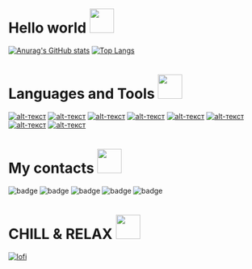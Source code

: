 # Hello world <img src="https://cdn-icons.flaticon.com/png/512/2577/premium/2577594.png?token=exp=1642683667~hmac=e3430dfa29cf228148f1ae6f7cb9f989" width="48">
[![Anurag's GitHub stats](https://github-readme-stats.vercel.app/api?username=iliaman1&show_icons=true&theme=dracula)](https://media3.giphy.com/media/vFKqnCdLPNOKc/giphy.gif?cid=790b7611101554a0210164926928e5efc3499efe90eacaef&rid=giphy.gif&ct=g)
[![Top Langs](https://github-readme-stats.vercel.app/api/top-langs/?username=iliaman1&show_icons=true&theme=dracula)](https://media3.giphy.com/media/vFKqnCdLPNOKc/giphy.gif?cid=790b7611101554a0210164926928e5efc3499efe90eacaef&rid=giphy.gif&ct=g)

# Languages and Tools <img src="https://cdn-icons-png.flaticon.com/512/1055/1055683.png" width="48">
[![alt-текст](https://camo.githubusercontent.com/01e3cdeea168457e352691bdf62efd0f500d365309914d07c708ea4eb765a437/68747470733a2f2f696d672e736869656c64732e696f2f62616467652f707974686f6e2d2532333337373641422e7376673f267374796c653d666f722d7468652d6261646765266c6f676f3d707974686f6e266c6f676f436f6c6f723d7768697465 "Python")](https://www.python.org/)
[![alt-текст](https://camo.githubusercontent.com/5b0954917b2bba4427bcd394916a0d4835c54a69f3f8e9e6f8b1b475032eb894/68747470733a2f2f696d672e736869656c64732e696f2f62616467652f666c61736b2532302d2532333030302e7376673f267374796c653d666f722d7468652d6261646765266c6f676f3d666c61736b266c6f676f436f6c6f723d7768697465 "Flask")](https://flask.palletsprojects.com/en/2.0.x/#)
[![alt-текст](https://camo.githubusercontent.com/c9d0db0a5c179f2fcf0a460d9b7e75ef516bfdc1e1681bc61f43c9b435bc96a9/68747470733a2f2f696d672e736869656c64732e696f2f62616467652f646a616e676f2532302d2532333039324532302e7376673f267374796c653d666f722d7468652d6261646765266c6f676f3d646a616e676f266c6f676f436f6c6f723d7768697465 "DJango")](https://www.djangoproject.com/)
[![alt-текст](https://camo.githubusercontent.com/20f8a4f1e9c33b1cffb1968cda82ced5b6cd5d6c5a09865eab911724b1917d76/68747470733a2f2f696d672e736869656c64732e696f2f62616467652f6d7973716c2d2532333030662e7376673f267374796c653d666f722d7468652d6261646765266c6f676f3d6d7973716c266c6f676f436f6c6f723d7768697465 "SQL")](https://ru.wikipedia.org/wiki/SQL)
[![alt-текст](https://camo.githubusercontent.com/12a3b782bffea8ddf42250fb195e99f72586e0f965f0d682b49b4387cce846a9/68747470733a2f2f696d672e736869656c64732e696f2f62616467652f4c696e75782d2532334643322e7376673f267374796c653d666f722d7468652d6261646765266c6f676f3d6c696e7578266c6f676f436f6c6f723d7768697465 "Linux")](https://www.linux.org/)
[![alt-текст](https://camo.githubusercontent.com/26a74eef5d23c6d35e75264deb87dab05c7139680356b02f6e0b00f1a494d9a7/68747470733a2f2f696d672e736869656c64732e696f2f62616467652f446f636b65722d2532333234393645442e7376673f267374796c653d666f722d7468652d6261646765266c6f676f3d646f636b6572266c6f676f436f6c6f723d7768697465 "Docker")](https://www.docker.com/)
[![alt-текст](https://camo.githubusercontent.com/5d3b0191832237fcbfc6d4497524e8bb547c6bfc9eafb738d5205c629d202067/68747470733a2f2f696d672e736869656c64732e696f2f62616467652f68746d6c352532302d2532334533344632362e7376673f267374796c653d666f722d7468652d6261646765266c6f676f3d68746d6c35266c6f676f436f6c6f723d7768697465 "HTML")](https://developer.mozilla.org/ru/docs/Web/HTML)
[![alt-текст](https://camo.githubusercontent.com/b430f12ce9355be8c36aecb45e5d77311d156b88b35e4a180df1eac8952e1c3c/68747470733a2f2f696d672e736869656c64732e696f2f62616467652f6a6176617363726970742d2532334637444631452e7376673f267374796c653d666f722d7468652d6261646765266c6f676f3d6a617661736372697074266c6f676f436f6c6f723d626c61636b "JS")](https://developer.mozilla.org/ru/docs/Web/JavaScript)

# My contacts <img src="https://cdn-icons-png.flaticon.com/512/1998/1998087.png" width="48">
![badge](https://img.shields.io/badge/linkedIN-090909?style=social&logo=linkedin)
![badge](https://img.shields.io/badge/vk-090909?style=social&logo=vk)
![badge](https://img.shields.io/badge/instagram-090909?style=social&logo=instagram)
![badge](https://img.shields.io/badge/telegram-090909?style=social&logo=telegram)
![badge](https://img.shields.io/badge/leetcode-090909?style=social&logo=leetcode)



# CHILL & RELAX <img src="https://cdn-icons-png.flaticon.com/512/2394/2394825.png" width="48"> 
[![lofi](https://media2.giphy.com/media/J3PFjRm7LB28w/giphy.gif?cid=790b7611239afd18094819ba7c077ca6f60074bc171b5168&rid=giphy.gif&ct=g )](http://www.youtube.com/watch?v=5qap5aO4i9A&ab_channel=LofiGirl)
